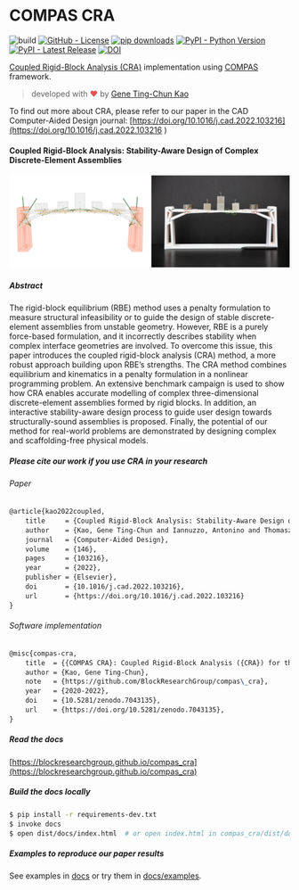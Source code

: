 # COMPAS CRA

![build](https://github.com/blockresearchgroup/compas_cra/workflows/build/badge.svg)
[![GitHub - License](https://img.shields.io/github/license/blockresearchgroup/compas_cra.svg)](./LICENSE)
[![pip downloads](https://img.shields.io/pypi/dm/compas_cra)](https://pypi.python.org/project/compas_cra)
[![PyPI - Python Version](https://img.shields.io/pypi/pyversions/compas_cra.svg)](https://pypi.python.org/project/compas_cra)
[![PyPI - Latest Release](https://img.shields.io/pypi/v/compas_cra.svg)](https://pypi.python.org/project/compas_cra)
[![DOI](https://zenodo.org/badge/374677757.svg)](https://zenodo.org/badge/latestdoi/374677757)

[Coupled Rigid-Block Analysis (CRA)](https://doi.org/10.1016/j.cad.2022.103216) implementation using [COMPAS](https://compas.dev/) framework.

> developed with <span style="color: #e25555;">&#9829;</span> by [Gene Ting-Chun Kao](https://geneatcg.com) 

To find out more about CRA, please refer to our paper in the CAD Computer-Aided Design journal: 
[https://doi.org/10.1016/j.cad.2022.103216](https://doi.org/10.1016/j.cad.2022.103216 ) 

#### Coupled Rigid-Block Analysis: Stability-Aware Design of Complex Discrete-Element Assemblies


![image](https://github.com/BlockResearchGroup/compas_cra/blob/main/docs/_images/cra_bridge.png?raw=true)

##### Abstract

The rigid-block equilibrium (RBE) method uses a penalty formulation to
measure structural infeasibility or to guide the design of stable
discrete-element assemblies from unstable geometry.
However, RBE is a purely force-based formulation,
and it incorrectly describes stability when
complex interface geometries are involved.
To overcome this issue, this paper introduces
the coupled rigid-block analysis (CRA) method,
a more robust approach building upon RBE’s strengths.
The CRA method combines equilibrium and kinematics in a penalty formulation
in a nonlinear programming problem.
An extensive benchmark campaign is used to show how CRA enables
accurate modelling of complex three-dimensional discrete-element assemblies
formed by rigid blocks.
In addition, an interactive stability-aware design process to
guide user design towards structurally-sound assemblies is proposed.
Finally, the potential of our method for real-world problems are demonstrated
by designing complex and scaffolding-free physical models.


##### Please cite our work if you use CRA in your research

###### Paper

```latex
@article{kao2022coupled,
    title     = {Coupled Rigid-Block Analysis: Stability-Aware Design of Complex Discrete-Element Assemblies},
    author    = {Kao, Gene Ting-Chun and Iannuzzo, Antonino and Thomaszewski, Bernhard and Coros, Stelian and Van Mele, Tom and Block, Philippe},
    journal   = {Computer-Aided Design},
    volume    = {146},
    pages     = {103216},
    year      = {2022},
    publisher = {Elsevier},
    doi       = {10.1016/j.cad.2022.103216},
    url       = {https://doi.org/10.1016/j.cad.2022.103216}
}
```

###### Software implementation

```latex
@misc{compas-cra,
    title  = {{COMPAS CRA}: Coupled Rigid-Block Analysis ({CRA}) for the {COMPAS} framework},
    author = {Kao, Gene Ting-Chun},
    note   = {https://github.com/BlockResearchGroup/compas\_cra},
    year   = {2020-2022},
    doi    = {10.5281/zenodo.7043135},
    url    = {https://doi.org/10.5281/zenodo.7043135},
}
```

##### Read the docs
[https://blockresearchgroup.github.io/compas_cra](https://blockresearchgroup.github.io/compas_cra)

##### Build the docs locally

   ```bash
   $ pip install -r requirements-dev.txt
   $ invoke docs
   $ open dist/docs/index.html  # or open index.html in compas_cra/dist/docs/
   ```

##### Examples to reproduce our paper results

See examples in [docs](https://blockresearchgroup.github.io/compas_cra/latest/examples.html) or try them in [docs/examples](https://github.com/BlockResearchGroup/compas_cra/blob/main/docs/examples). 
